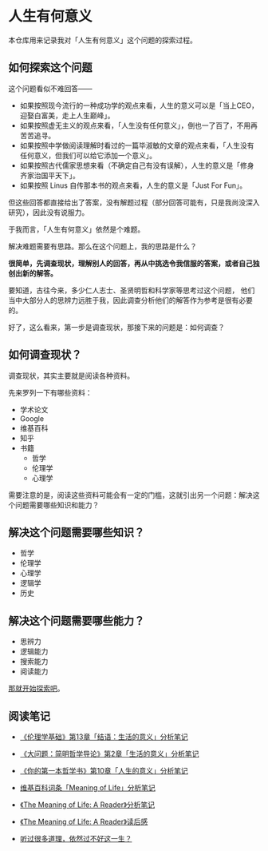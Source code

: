# 人生有何意义

本仓库用来记录我对「人生有何意义」这个问题的探索过程。

## 如何探索这个问题

这个问题看似不难回答——

- 如果按照现今流行的一种成功学的观点来看，人生的意义可以是「当上CEO，迎娶白富美，走上人生巅峰」。
- 如果按照虚无主义的观点来看，「人生没有任何意义」，倒也一了百了，不用再苦苦追寻。
- 如果按照中学做阅读理解时看过的一篇毕淑敏的文章的观点来看，「人生没有任何意义，但我们可以给它添加一个意义」。
- 如果按照古代儒家思想来看（不确定自己有没有误解），人生的意义是「修身齐家治国平天下」。
- 如果按照 Linus 自传那本书的观点来看，人生的意义是「Just For Fun」。

但这些回答都直接给出了答案，没有解题过程（部分回答可能有，只是我尚没深入研究），因此没有说服力。

于我而言，「人生有何意义」依然是个难题。

解决难题需要有思路。那么在这个问题上，我的思路是什么？

**很简单，先调查现状，理解别人的回答，再从中挑选令我信服的答案，或者自己独创出新的解答。**

要知道，古往今来，多少仁人志士、圣贤明哲和科学家等思考过这个问题，
他们当中大部分人的思辨力远胜于我，因此调查分析他们的解答作为参考是很有必要的。

好了，这么看来，第一步是调查现状，那接下来的问题是：如何调查？

## 如何调查现状？

调查现状，其实主要就是阅读各种资料。

先来罗列一下有哪些资料：

- 学术论文
- Google
- 维基百科
- 知乎
- 书籍
  - 哲学
  - 伦理学
  - 心理学

需要注意的是，阅读这些资料可能会有一定的门槛，这就引出另一个问题：解决这个问题需要哪些知识和能力？

## 解决这个问题需要哪些知识？

- 哲学
- 伦理学
- 心理学
- 逻辑学
- 历史

## 解决这个问题需要哪些能力？

- 思辨力
- 逻辑能力
- 搜索能力
- 阅读能力

[那就开始探索吧][1]。

## 阅读笔记

- [《伦理学基础》第13章「结语：生活的意义」分析笔记][2]
- [《大问题：简明哲学导论》第2章「生活的意义」分析笔记][3]
- [《你的第一本哲学书》第10章「人生的意义」分析笔记][4]
- [维基百科词条「Meaning of Life」分析笔记][5]
- [《The Meaning of Life: A Reader》分析笔记][6]
- [《The Meaning of Life: A Reader》读后感][7]
- [听过很多道理，依然过不好这一生？][8]

  [1]: schedule.md
  [2]: analyse_an_introduction_to_ethics_ch13.md
  [3]: analyse_the_big_questions_ch02.md
  [4]: analyse_what_does_it_all_mean_ch10.md
  [5]: wiki/analyse_wiki_meaning_of_life.md
  [6]: the_meaning_of_life_a_reader
  [7]: wu/read_the_meaning_of_life_a_reader.md
  [8]: heard_a_lot_of_truth.md
